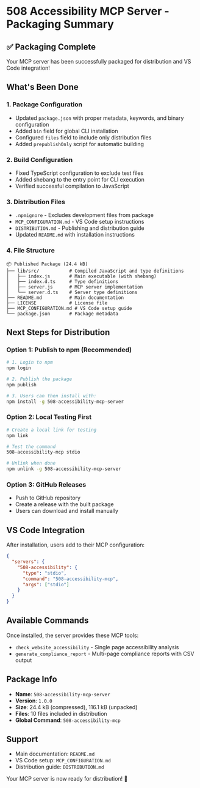 # 508 Accessibility MCP Server - Packaging Summary

## ✅ Packaging Complete

Your MCP server has been successfully packaged for distribution and VS Code integration!

## What's Been Done

### 1. **Package Configuration**
- Updated `package.json` with proper metadata, keywords, and binary configuration
- Added `bin` field for global CLI installation
- Configured `files` field to include only distribution files
- Added `prepublishOnly` script for automatic building

### 2. **Build Configuration**
- Fixed TypeScript configuration to exclude test files
- Added shebang to the entry point for CLI execution
- Verified successful compilation to JavaScript

### 3. **Distribution Files**
- `.npmignore` - Excludes development files from package
- `MCP_CONFIGURATION.md` - VS Code setup instructions
- `DISTRIBUTION.md` - Publishing and distribution guide
- Updated `README.md` with installation instructions

### 4. **File Structure**
```
📦 Published Package (24.4 kB)
├── lib/src/           # Compiled JavaScript and type definitions
│   ├── index.js       # Main executable (with shebang)
│   ├── index.d.ts     # Type definitions
│   ├── server.js      # MCP server implementation
│   └── server.d.ts    # Server type definitions
├── README.md          # Main documentation
├── LICENSE            # License file
├── MCP_CONFIGURATION.md # VS Code setup guide
└── package.json       # Package metadata
```

## Next Steps for Distribution

### Option 1: Publish to npm (Recommended)
```bash
# 1. Login to npm
npm login

# 2. Publish the package
npm publish

# 3. Users can then install with:
npm install -g 508-accessibility-mcp-server
```

### Option 2: Local Testing First
```bash
# Create a local link for testing
npm link

# Test the command
508-accessibility-mcp stdio

# Unlink when done
npm unlink -g 508-accessibility-mcp-server
```

### Option 3: GitHub Releases
- Push to GitHub repository
- Create a release with the built package
- Users can download and install manually

## VS Code Integration

After installation, users add to their MCP configuration:

```json
{
  "servers": {
    "508-accessibility": {
      "type": "stdio",
      "command": "508-accessibility-mcp",
      "args": ["stdio"]
    }
  }
}
```

## Available Commands

Once installed, the server provides these MCP tools:
- `check_website_accessibility` - Single page accessibility analysis
- `generate_compliance_report` - Multi-page compliance reports with CSV output

## Package Info

- **Name**: `508-accessibility-mcp-server`
- **Version**: `1.0.0`
- **Size**: 24.4 kB (compressed), 116.1 kB (unpacked)
- **Files**: 10 files included in distribution
- **Global Command**: `508-accessibility-mcp`

## Support

- Main documentation: `README.md`
- VS Code setup: `MCP_CONFIGURATION.md`  
- Distribution guide: `DISTRIBUTION.md`

Your MCP server is now ready for distribution! 🎉